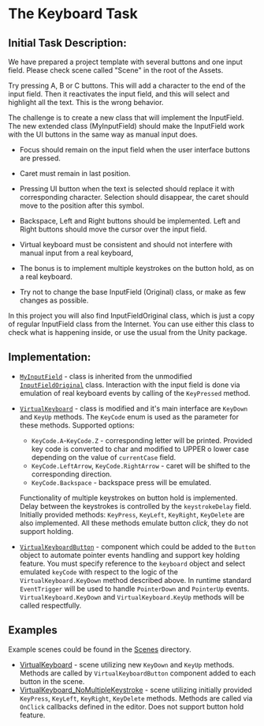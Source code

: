 ﻿# The Keyboard Task

## Initial Task Description:

We have prepared a project template with several buttons and one input field.
Please check scene called "Scene" in the root of the Assets.

Try pressing A, B or C buttons. This will add a character to the end of the input field.
Then it reactivates the input field, and this will select and highlight all the text.
This is the wrong behavior.

The challenge is to create a new class that will implement the InputField.
The new extended class (MyInputField) should make the InputField work with the UI buttons in the same way as manual input does.

* Focus should remain on the input field when the user interface buttons are pressed.
* Caret must remain in last position.
* Pressing UI button when the text is selected should replace it with corresponding character.
  Selection should disappear, the caret should move to the position after this symbol.
* Backspace, Left and Right buttons should be implemented. Left and Right buttons should move the cursor over the input field.
* Virtual keyboard must be consistent and should not interfere with manual input from a real keyboard,
* The bonus is to implement multiple keystrokes on the button hold, as on a real keyboard.

* Try not to change the base InputField (Original) class, or make as few changes as possible.

In this project you will also find InputFieldOriginal class, which is just a copy of regular InputField class from the Internet.
You can use either this class to check what is happening inside, or use the usual from the Unity package.

## Implementation:

* [`MyInputField`](Assets/InfoMediji/Scripts/InputField/MyInputField.cs) - class is inherited from the unmodified [`InputFieldOriginal`](Assets/InfoMediji/Scripts/InputField/InputFieldOriginal.cs) class.
  Interaction with the input field is done via emulation of real keyboard events by calling of the `KeyPressed` method.
* [`VirtualKeyboard`](Assets/InfoMediji/Scripts/InputField/VirtualKeyboard.cs) - class is modified and it's main interface are `KeyDown` and `KeyUp` methods.
  The `KeyCode` enum is used as the parameter for these methods. Supported options:
  * `KeyCode.A`-`KeyCode.Z` - corresponding letter will be printed. 
    Provided key code is converted to char and modified to UPPER o lower case depending on the value of `currentCase` field.
  * `KeyCode.LeftArrow`, `KeyCode.RightArrow` - caret will be shifted to the corresponding direction.
  * `KeyCode.Backspace` - backspace press will be emulated.
  
  Functionality of multiple keystrokes on button hold is implemented. Delay between the keystrokes is controlled by the `keystrokeDelay` field. 
  Initially provided methods: `KeyPress`, `KeyLeft`, `KeyRight`, `KeyDelete` are also implemented. All these methods emulate button _click_, they do not support holding.
* [`VirtualKeyboardButton`](Assets/InfoMediji/Scripts/InputField/VirtualKeyboardButton.cs) - component which could be added to the `Button` object to automate pointer events handling and support key holding feature.
  You must specify reference to the `keyboard` object and select emulated `keyCode` with respect to the logic of the `VirtualKeyboard.KeyDown` method described above.
  In runtime standard `EventTrigger` will be used to handle `PointerDown` and `PointerUp` events. `VirtualKeyboard.KeyDown` and `VirtualKeyboard.KeyUp` methods will be called respectfully.
  
## Examples

Example scenes could be found in the [Scenes](Assets/InfoMediji/Scenes) directory.
* [VirtualKeyboard](Assets/InfoMediji/Scenes/VirtualKeyboard.unity) - scene utilizing new `KeyDown` and `KeyUp` methods. Methods are called by `VirtualKeyboardButton` component added to each button in the scene.
* [VirtualKeyboard_NoMultipleKeystroke](Assets/InfoMediji/Scenes/VirtualKeyboard_NoMultipleKeystroke.unity) - scene utilizing initially provided `KeyPress`, `KeyLeft`, `KeyRight`, `KeyDelete` methods. Methods are called via `OnClick` callbacks defined in the editor. Does not support button hold feature.
